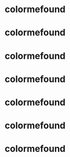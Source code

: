 # colormefound
# colormefound
# colormefound
# colormefound
# colormefound
# colormefound
# colormefound
